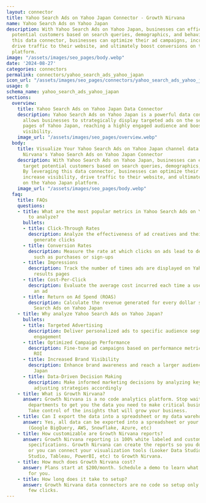 ```yaml
---
layout: connector
title: Yahoo Search Ads on Yahoo Japan Connector - Growth Nirvana
name: Yahoo Search Ads on Yahoo Japan
description: With Yahoo Search Ads on Yahoo Japan, businesses can efficiently target
  potential customers based on search queries, demographics, and behaviors. By leveraging
  this data connector, businesses can optimize their ad campaigns, increase visibility,
  drive traffic to their website, and ultimately boost conversions on the Yahoo Japan
  platform.
image: "/assets/images/seo_pages/body.webp"
date: '2024-08-27'
categories: connectors
permalink: connectors/yahoo_search_ads_yahoo_japan
icon_url: "/assets/images/seo_pages/connectors/yahoo_search_ads_yahoo_japan"
usage: 0
schema_name: yahoo_search_ads_yahoo_japan
sections:
  overview:
    title: Yahoo Search Ads on Yahoo Japan Data Connector
    description: Yahoo Search Ads on Yahoo Japan is a powerful data connector that
      allows businesses to strategically display targeted ads on the search results
      pages of Yahoo Japan, reaching a highly engaged audience and boosting brand
      visibility.
    image_url: "/assets/images/seo_pages/overview.webp"
  body:
    title: Visualize Your Yahoo Search Ads on Yahoo Japan channel data with Growth
      Nirvana's Yahoo Search Ads on Yahoo Japan Connector
    description: With Yahoo Search Ads on Yahoo Japan, businesses can efficiently
      target potential customers based on search queries, demographics, and behaviors.
      By leveraging this data connector, businesses can optimize their ad campaigns,
      increase visibility, drive traffic to their website, and ultimately boost conversions
      on the Yahoo Japan platform.
    image_url: "/assets/images/seo_pages/body.webp"
  faq:
    title: FAQs
    questions:
    - title: What are the most popular metrics in Yahoo Search Ads on Yahoo Japan
        to analyze?
      bullets:
      - title: Click-Through Rates
        description: Analyze the effectiveness of ad creatives and their ability to
          generate clicks
      - title: Conversion Rates
        description: Measure the rate at which clicks on ads lead to desired actions,
          such as purchases or sign-ups
      - title: Impressions
        description: Track the number of times ads are displayed on Yahoo Japan search
          results pages
      - title: Cost-Per-Click
        description: Evaluate the average cost incurred each time a user clicks on
          an ad
      - title: Return on Ad Spend (ROAS)
        description: Calculate the revenue generated for every dollar spent on Yahoo
          Search Ads on Yahoo Japan
    - title: Why analyze Yahoo Search Ads on Yahoo Japan?
      bullets:
      - title: Targeted Advertising
        description: Deliver personalized ads to specific audience segments for higher
          engagement
      - title: Optimized Campaign Performance
        description: Fine-tune ad campaigns based on performance metrics to maximize
          ROI
      - title: Increased Brand Visibility
        description: Enhance brand awareness and reach a larger audience on Yahoo
          Japan
      - title: Data-Driven Decision Making
        description: Make informed marketing decisions by analyzing key metrics and
          adjusting strategies accordingly
    - title: What is Growth Nirvana?
      answer: Growth Nirvana is a no code analytics platform. Stop waiting for other
        departments to get you the data you need to make critical business decisions.
        Take control of the insights that will grow your business.
    - title: Can I export the data into a spreadsheet or my data warehouse?
      answer: Yes, all data can be exported into a spreadsheet or your data warehouse
        (Google BigQuery, AWS, Snowflake, Azure, etc)
    - title: How customizable are Growth Nirvana reports?
      answer: Growth Nirvana reporting is 100% white labeled and customized to your
        specifications. Growth Nirvana can create the reports so you don’t have to
        or you can connect your visualization tools (Looker Data Studio/Google Data
        Studio, Tableau, PowerBI, etc) to Growth Nirvana.
    - title: How much does Growth Nirvana cost?
      answer: Plans start at $200/month. Schedule a demo to learn what plan is best
        for you.
    - title: How long does it take to setup?
      answer: Growth Nirvana data connectors are no code so setup only requires a
        few clicks.
---
```

